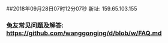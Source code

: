 ##2018年09月28日07时12分07秒 新址: 159.65.103.155
### 兔友常见问题及解答: https://github.com/wanggonging/d/blob/w/FAQ.md
